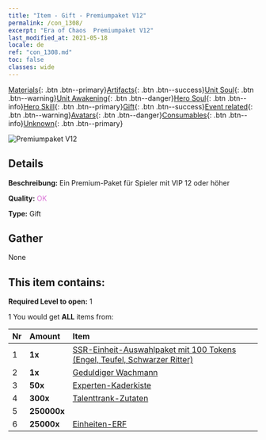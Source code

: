 ```yaml
---
title: "Item - Gift - Premiumpaket V12"
permalink: /con_1308/
excerpt: "Era of Chaos  Premiumpaket V12"
last_modified_at: 2021-05-18
locale: de
ref: "con_1308.md"
toc: false
classes: wide
---
```

 [Materials](/ItemsDE/){: .btn .btn--primary}[Artifacts](/ItemsDE/Artifacts/){: .btn .btn--success}[Unit Soul](/ItemsDE/UnitSoul/){: .btn .btn--warning}[Unit Awakening](/ItemsDE/UnitAwakening/){: .btn .btn--danger}[Hero Soul](/ItemsDE/HeroSoul/){: .btn .btn--info}[Hero Skill](/ItemsDE/HeroSkill/){: .btn .btn--primary}[Gift](/ItemsDE/Gift/){: .btn .btn--success}[Event related](/ItemsDE/Events/){: .btn .btn--warning}[Avatars](/ItemsDE/Avatars/){: .btn .btn--danger}[Consumables](/ItemsDE/Consumables/){: .btn .btn--info}[Unknown](/ItemsDE/Unknown/){: .btn .btn--primary}

 ![Premiumpaket V12](/images/t/i_905012.png)

## Details
 **Beschreibung:** Ein Premium-Paket für Spieler mit VIP 12 oder höher

 **Quality:** <span style="color: #DA70D6">OK</span>

 **Type:** Gift

## Gather

  None

## This item contains:

 **Required Level to open:** 1

 1 You would get **ALL** items  from:

  | Nr | Amount |     Item    |
  |:---|:-------|:------------|
  | 1 |  **1x** | [SSR-Einheit-Auswahlpaket mit 100 Tokens (Engel, Teufel, Schwarzer Ritter)](/ItemsDE/con_1321/) |  | 
  | 2 |  **1x** | [Geduldiger Wachmann](/ItemsDE/art_133/) |  | 
  | 3 |  **50x** | [Experten-Kaderkiste](/ItemsDE/con_776/) |  | 
  | 4 |  **300x** | [Talenttrank-Zutaten](/ItemsDE/con_1120/) |  | 
  | 5 |  **250000x** | <i class="fas fa-coins"/> |  | 
  | 6 |  **25000x** | [Einheiten-ERF](/ItemsDE/con_902/) |  | 
